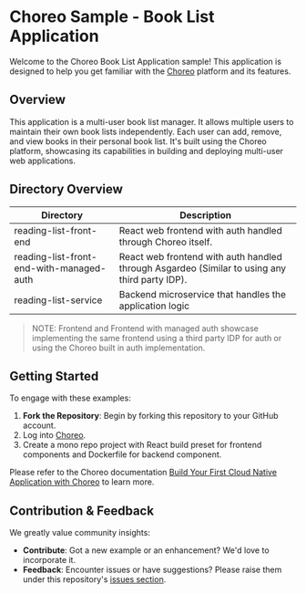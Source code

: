 # Choreo Sample - Book List Application

Welcome to the Choreo Book List Application sample! This application is designed to help you get familiar with the [Choreo](https://console.choreo.dev/) platform and its features.

## Overview

This application is a multi-user book list manager. It allows multiple users to maintain their own book lists independently. Each user can add, remove, and view books in their personal book list. It's built using the Choreo platform, showcasing its capabilities in building and deploying multi-user web applications.

## Directory Overview

| Directory               | Description                                                                                                                                                  |
| ---------------------- | ------------------------------------------------------------------------------------------------------------------------------------------------------------ |
|reading-list-front-end|React web frontend with auth handled through Choreo itself.|
|reading-list-front-end-with-managed-auth|React web frontend with auth handled through Asgardeo (Similar to using any third party IDP).
|reading-list-service|Backend microservice that handles the application logic|

> NOTE: Frontend and Frontend with managed auth showcase implementing the same frontend using a third party IDP for auth or using the Choreo built in auth implementation.

## Getting Started

To engage with these examples:

1. **Fork the Repository**: Begin by forking this repository to your GitHub account.
2. Log into [Choreo](https://console.choreo.dev/).
3. Create a mono repo project with React build preset for frontend components and Dockerfile for backend component.

Please refer to the Choreo documentation [Build Your First Cloud Native Application with Choreo](https://wso2.com/choreo/docs/quick-start-guides/build-your-first-cloud-native-application-with-choreo/) to learn more.

## Contribution & Feedback

We greatly value community insights:

- **Contribute**: Got a new example or an enhancement? We'd love to incorporate it.
- **Feedback**: Encounter issues or have suggestions? Please raise them under this repository's [issues section](https://github.com/wso2/choreo-sample-book-list-app/issues).
